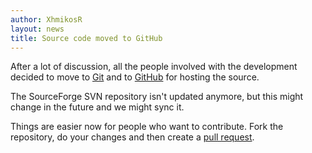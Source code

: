 ```yaml
---
author: XhmikosR
layout: news
title: Source code moved to GitHub
---
```


After a lot of discussion, all the people involved with the development decided
to move to [Git](http://git-scm.com/) and to [GitHub](https://github.com/mpc-hc/mpc-hc)
for hosting the source.

The SourceForge SVN repository isn't updated anymore, but this might change
in the future and we might sync it.

Things are easier now for people who want to contribute.
Fork the repository, do your changes and then create
a [pull request](https://github.com/mpc-hc/mpc-hc/pulls).
